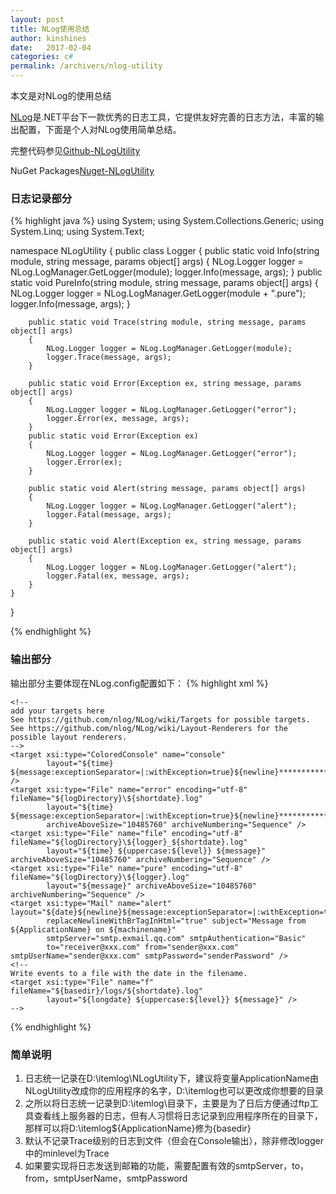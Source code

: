 ```yaml
---
layout: post
title: NLog使用总结
author: kinshines
date:   2017-02-04
categories: c#
permalink: /archivers/nlog-utility
---
```


<p class="lead">本文是对NLog的使用总结</p>

[NLog](http://nlog-project.org/)是.NET平台下一款优秀的日志工具，它提供友好完善的日志方法，丰富的输出配置，下面是个人对NLog使用简单总结。

完整代码参见[Github-NLogUtility](https://github.com/kinshines/NLogUtility/tree/master/NLogUtility)

NuGet Packages[Nuget-NLogUtility](https://www.nuget.org/packages/NLogUtility)

### 日志记录部分
{% highlight java %}
using System;
using System.Collections.Generic;
using System.Linq;
using System.Text;

namespace NLogUtility
{
    public class Logger
    {
        public static void Info(string module, string message, params object[] args)
        {
            NLog.Logger logger = NLog.LogManager.GetLogger(module);
            logger.Info(message, args);
        }
        public static void PureInfo(string module, string message, params object[] args)
        {
            NLog.Logger logger = NLog.LogManager.GetLogger(module + ".pure");
            logger.Info(message, args);
        }

        public static void Trace(string module, string message, params object[] args)
        {
            NLog.Logger logger = NLog.LogManager.GetLogger(module);
            logger.Trace(message, args);
        }

        public static void Error(Exception ex, string message, params object[] args)
        {
            NLog.Logger logger = NLog.LogManager.GetLogger("error");
            logger.Error(ex, message, args);
        }
        public static void Error(Exception ex)
        {
            NLog.Logger logger = NLog.LogManager.GetLogger("error");
            logger.Error(ex);
        }

        public static void Alert(string message, params object[] args)
        {
            NLog.Logger logger = NLog.LogManager.GetLogger("alert");
            logger.Fatal(message, args);
        }

        public static void Alert(Exception ex, string message, params object[] args)
        {
            NLog.Logger logger = NLog.LogManager.GetLogger("alert");
            logger.Fatal(ex, message, args);
        }
    }
}

{% endhighlight %}

### 输出部分
输出部分主要体现在NLog.config配置如下：
{% highlight xml %}
<?xml version="1.0" encoding="utf-8" ?>
<nlog xmlns="http://www.nlog-project.org/schemas/NLog.xsd"
      xmlns:xsi="http://www.w3.org/2001/XMLSchema-instance"
      xsi:schemaLocation="http://www.nlog-project.org/schemas/NLog.xsd NLog.xsd"
      autoReload="true"
      throwExceptions="false"
      internalLogLevel="Off" internalLogFile="c:\temp\nlog-internal.log">

  <!-- optional, add some variables
  https://github.com/nlog/NLog/wiki/Configuration-file#variables
  -->
  <variable name="myvar" value="myvalue"/>
  <variable name="ApplicationName" value="NLogUtility"/>
  <variable name="logDirectory" value="D:\itemlog\${ApplicationName}"/>
  <!--
  See https://github.com/nlog/nlog/wiki/Configuration-file
  for information on customizing logging rules and outputs.
   -->
  <targets>

    <!--
    add your targets here
    See https://github.com/nlog/NLog/wiki/Targets for possible targets.
    See https://github.com/nlog/NLog/wiki/Layout-Renderers for the possible layout renderers.
    -->
    <target xsi:type="ColoredConsole" name="console"
            layout="${time} ${message:exceptionSeparator=|:withException=true}${newline}*****************************" />
    <target xsi:type="File" name="error" encoding="utf-8" fileName="${logDirectory}\${shortdate}.log"
            layout="${time} ${message:exceptionSeparator=|:withException=true}${newline}*****************************" 
            archiveAboveSize="10485760" archiveNumbering="Sequence" />
    <target xsi:type="File" name="file" encoding="utf-8" fileName="${logDirectory}\${logger}_${shortdate}.log"
            layout="${time} ${uppercase:${level}} ${message}" archiveAboveSize="10485760" archiveNumbering="Sequence" />
    <target xsi:type="File" name="pure" encoding="utf-8" fileName="${logDirectory}\${logger}.log"
            layout="${message}" archiveAboveSize="10485760" archiveNumbering="Sequence" />
    <target xsi:type="Mail" name="alert" layout="${date}${newline}${message:exceptionSeparator=|:withException=true}${newline}"
            replaceNewlineWithBrTagInHtml="true" subject="Message from ${ApplicationName} on ${machinename}"
            smtpServer="smtp.exmail.qq.com" smtpAuthentication="Basic"
            to="receiver@xxx.com" from="sender@xxx.com" smtpUserName="sender@xxx.com" smtpPassword="senderPassword" />
    <!--
    Write events to a file with the date in the filename.
    <target xsi:type="File" name="f" fileName="${basedir}/logs/${shortdate}.log"
            layout="${longdate} ${uppercase:${level}} ${message}" />
    -->
  </targets>

  <rules>
    <!-- add your logging rules here -->
    <logger name="*" minlevel="Trace" writeTo="console" enabled="true" />
    <logger name="error" minlevel="Debug" writeTo="error" final="true" />
    <logger name="*.pure" minlevel="Trace" writeTo="pure" final="true" />
    <logger name="alert" minlevel="Debug" writeTo="alert" />
    <logger name="*" minlevel="Debug" writeTo="file" />
    <!--
    Write all events with minimal level of Debug (So Debug, Info, Warn, Error and Fatal, but not Trace)  to "f"
    <logger name="*" minlevel="Debug" writeTo="f" />
    -->
  </rules>
</nlog>
{% endhighlight %}

### 简单说明
1. 日志统一记录在D:\itemlog\NLogUtility下，建议将变量ApplicationName由NLogUtility改成你的应用程序的名字，D:\itemlog也可以更改成你想要的目录
2. 之所以将日志统一记录到D:\itemlog\目录下，主要是为了日后方便通过ftp工具查看线上服务器的日志，但有人习惯将日志记录到应用程序所在的目录下，那样可以将D:\itemlog\${ApplicationName}修为{basedir}
3. 默认不记录Trace级别的日志到文件（但会在Console输出），除非修改logger中的minlevel为Trace
4. 如果要实现将日志发送到邮箱的功能，需要配置有效的smtpServer，to， from，smtpUserName，smtpPassword

